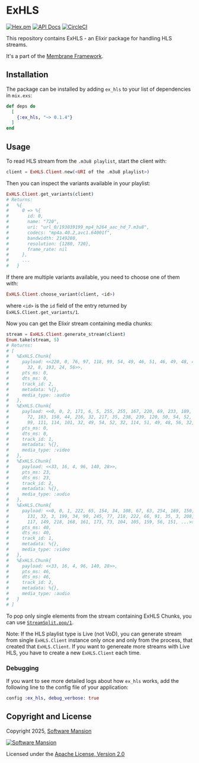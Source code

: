 # ExHLS

[![Hex.pm](https://img.shields.io/hexpm/v/ex_hls.svg)](https://hex.pm/packages/ex_hls)
[![API Docs](https://img.shields.io/badge/api-docs-yellow.svg?style=flat)](https://hexdocs.pm/ex_hls)
[![CircleCI](https://circleci.com/gh/membraneframework/ex_hls.svg?style=svg)](https://circleci.com/gh/membraneframework/ex_hls)

This repository contains ExHLS - an Elixir package for handling HLS streams.

It's a part of the [Membrane Framework](https://membrane.stream).

## Installation

The package can be installed by adding `ex_hls` to your list of dependencies in `mix.exs`:

```elixir
def deps do
  [
    {:ex_hls, "~> 0.1.4"}
  ]
end
```

## Usage

To read HLS stream from the `.m3u8 playlist`, start the client with:
```elixir
client = ExHLS.Client.new(<URI of the .m3u8 playlist>)
```

Then you can inspect the variants available in your playlist:
```elixir
ExHLS.Client.get_variants(client)
# Returns:
#   %{
#     0 => %{
#       id: 0,
#       name: "720",
#       uri: "url_0/193039199_mp4_h264_aac_hd_7.m3u8",
#       codecs: "mp4a.40.2,avc1.64001f",
#       bandwidth: 2149280,
#       resolution: {1280, 720},
#       frame_rate: nil
#     },
#     ...
#   }
```

If there are multiple variants available, you need to choose one of them with:
```elixir
ExHLS.Client.choose_variant(client, <id>)
```
where `<id>` is the `id` field of the entry returned by `ExHLS.Client.get_variants/1`.

Now you can get the Elixir stream containing media chunks:
```elixir
stream = ExHLS.Client.generate_stream(client)
Enum.take(stream, 5)
# Returns: 
# [
#   %ExHLS.Chunk{
#     payload: <<220, 0, 76, 97, 118, 99, 54, 49, 46, 51, 46, 49, 48, 48, 0, 66,
#       32, 8, 193, 24, 56>>,
#     pts_ms: 0,
#     dts_ms: 0,
#     track_id: 2,
#     metadata: %{},
#     media_type: :audio
#   },
#   %ExHLS.Chunk{
#     payload: <<0, 0, 2, 171, 6, 5, 255, 255, 167, 220, 69, 233, 189, 230, 217,
#       72, 183, 150, 44, 216, 32, 217, 35, 238, 239, 120, 50, 54, 52, 32, 45, 32,
#       99, 111, 114, 101, 32, 49, 54, 52, 32, 114, 51, 49, 48, 56, 32, ...>>,
#     pts_ms: 0,
#     dts_ms: 0,
#     track_id: 1,
#     metadata: %{},
#     media_type: :video
#   },
#   %ExHLS.Chunk{
#     payload: <<33, 16, 4, 96, 140, 28>>,
#     pts_ms: 23,
#     dts_ms: 23,
#     track_id: 2,
#     metadata: %{},
#     media_type: :audio
#   },
#   %ExHLS.Chunk{
#     payload: <<0, 0, 1, 222, 65, 154, 34, 108, 67, 63, 254, 169, 150, 0, 4, 1,
#       131, 32, 3, 199, 34, 90, 245, 77, 218, 222, 66, 91, 35, 3, 208, 204, 165,
#       117, 149, 218, 168, 161, 173, 73, 104, 105, 159, 56, 151, ...>>,
#     pts_ms: 40,
#     dts_ms: 40,
#     track_id: 1,
#     metadata: %{},
#     media_type: :video
#   },
#   %ExHLS.Chunk{
#     payload: <<33, 16, 4, 96, 140, 28>>,
#     pts_ms: 46,
#     dts_ms: 46,
#     track_id: 2,
#     metadata: %{},
#     media_type: :audio
#   }
# ]
```

To pop only single elements from the stream containing ExHLS Chunks, you can use [`StreamSplit.pop/1`](https://hexdocs.pm/stream_split/StreamSplit.html#pop/1).

Note: If the HLS playlist type is Live (not VoD), you can generate stream from single `ExHLS.Client` instance only once and only from the process, that created that `ExHLS.Client`. If you want to genereate more streams with Live HLS, you have to create a new `ExHLS.Client` each time.

### Debugging

If you want to see more detailed logs about how `ex_hls` works, add the following line to the config file
of your application:

```elixir
config :ex_hls, debug_verbose: true
```

## Copyright and License

Copyright 2025, [Software Mansion](https://swmansion.com/?utm_source=git&utm_medium=readme&utm_campaign=ex_hls)

[![Software Mansion](https://logo.swmansion.com/logo?color=white&variant=desktop&width=200&tag=membrane-github)](https://swmansion.com/?utm_source=git&utm_medium=readme&utm_campaign=ex_hls)

Licensed under the [Apache License, Version 2.0](LICENSE)

